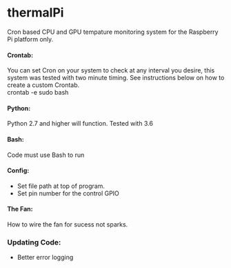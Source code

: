# thermalPi
Cron based CPU and GPU tempature monitoring system for the Raspberry Pi platform only.

#### Crontab:
You can set Cron on your system to check at any interval you desire, this system was tested with two minute timing. See instructions below on how to create a custom Crontab.  
crontab -e
sudo bash

#### Python:
Python 2.7 and higher will function. Tested with 3.6

#### Bash:
Code must use Bash to run

#### Config:
 - Set file path at top of program.
 - Set pin number for the control GPIO
 
#### The Fan:
How to wire the fan for sucess not sparks.

### Updating Code:
- Better error logging

